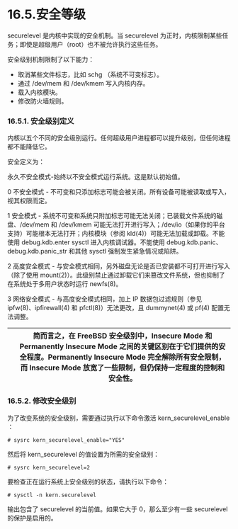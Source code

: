 # 16.5.安全等级

securelevel 是内核中实现的安全机制。当 securelevel 为正时，内核限制某些任务；即使是超级用户（root）也不被允许执行这些任务。

安全级别机制限制了以下能力：

* 取消某些文件标志，比如 schg （系统不可变标志）。
* 通过 /dev/mem 和 /dev/kmem 写入内核内存。
* 载入内核模块。
* 修改防火墙规则。

### 16.5.1. 安全级别定义

内核以五个不同的安全级别运行。任何超级用户进程都可以提升级别，但任何进程都不能降低它。

安全定义为：

永久不安全模式-始终以不安全模式运行系统。这是默认初始值。

0 不安全模式 - 不可变和只添加标志可能会被关闭。所有设备可能被读取或写入，视其权限而定。

1 安全模式 - 系统不可变和系统只附加标志可能无法关闭；已装载文件系统的磁盘、/dev/mem 和 /dev/kmem 可能无法打开进行写入；/dev/io（如果你的平台支持）可能根本无法打开；内核模块（参阅 kld(4)）可能无法加载或卸载。不能使用 debug.kdb.enter sysctl 进入内核调试器。不能使用 debug.kdb.panic、debug.kdb.panic_str 和其他 sysctl 强制发生紧急情况或陷阱。

2 高度安全模式 - 与安全模式相同，另外磁盘无论是否已安装都不可打开进行写入（除了使用 mount(2)）。此级别禁止通过卸载它们来篡改文件系统，但也抑制了在系统处于多用户状态时运行 newfs(8)。

3 网络安全模式 - 与高度安全模式相同，加上 IP 数据包过滤规则（参见 ipfw(8)、ipfirewall(4) 和 pfctl(8)）无法更改，且 dummynet(4) 或 pf(4) 配置无法调整。

|  | 简而言之，在 FreeBSD 安全级别中，Insecure Mode 和 Permanently Insecure Mode 之间的关键区别在于它们提供的安全程度。Permanently Insecure Mode 完全解除所有安全限制，而 Insecure Mode 放宽了一些限制，但仍保持一定程度的控制和安全性。|
| -- | --------------------------------------------------------------------------------------------------------------------------------------------------------------------------------------------------------------------------------------- |

### 16.5.2. 修改安全级别

为了改变系统的安全级别，需要通过执行以下命令激活 kern_securelevel_enable ：

```
# sysrc kern_securelevel_enable="YES"
```

然后将 kern_securelevel 的值设置为所需的安全级别：

```
# sysrc kern_securelevel=2
```

要检查正在运行系统上安全级别的状态，请执行以下命令：

```
# sysctl -n kern.securelevel
```

输出包含了 securelevel 的当前值。如果它大于 0，那么至少有一些 securelevel 的保护是启用的。
